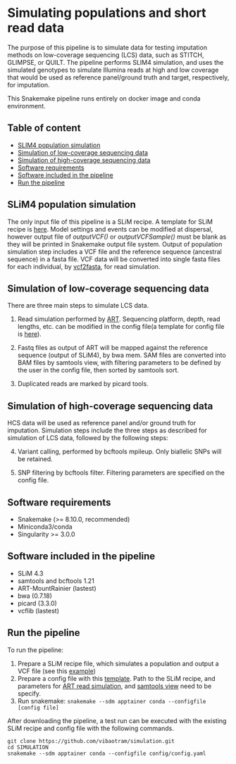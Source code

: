# Simulating populations and short read data

The purpose of this pipeline is to simulate data for testing imputation methods on low-coverage sequencing (LCS) data, such as STITCH, GLIMPSE, or QUILT. The pipeline performs SLIM4 simulation, and uses the simulated genotypes to simulate Illumina reads at high and low coverage that would be used as reference panel/ground truth and target, respectively, for imputation.

This Snakemake pipeline runs entirely on docker image and conda environment.

## Table of content

- [SLIM4 population simulation](#slim4-population-simulation)
- [Simulation of low-coverage sequencing data](#simulation-of-low-coverage-sequencing-data)
- [Simulation of high-coverage sequencing data](#simulation-of-high-coverage-sequencing-data)
- [Software requirements](#software-requirements)
- [Software included in the pipeline](#software-included-in-the-pipeline)
- [Run the pipeline](#run-the-pipeline)

## SLiM4 population simulation 

The only input file of this pipeline is a SLiM recipe. A template for SLiM recipe is [here](./test/test.slim). Model settings and events can be modified at dispersal, however output file of *outputVCF()* or *outputVCFSample()* must be blank as they will be printed in Snakemake output file system. Output of population simulation step includes a VCF file and the reference sequence (ancestral sequence) in a fasta file. VCF data will be converted into single fasta files for each individual, by [vcf2fasta](https://github.com/vcflib/vcflib/blob/master/doc/vcf2fasta.md), for read simulation.

## Simulation of low-coverage sequencing data

There are three main steps to simulate LCS data.

1. Read simulation performed by [ART](https://www.niehs.nih.gov/research/resources/software/biostatistics/art). Sequencing platform, depth, read lengths, etc. can be modified in the config file(a template for config file is [here](config.yaml)).

2. Fastq files as output of ART will be mapped against the reference sequence (output of SLiM4), by bwa mem. SAM files are converted into BAM files by samtools view, with filtering parameters to be defined by the user in the config file, then sorted by samtools sort.

3. Duplicated reads are marked by picard tools.

## Simulation of high-coverage sequencing data

HCS data will be used as reference panel and/or ground truth for imputation. Simulation steps include the three steps as described for simulation of LCS data, followed by the following steps:

4. Variant calling, performed by bcftools mpileup. Only biallelic SNPs will be retained.

5. SNP filtering by bcftools filter. Filtering parameters are specified on the config file.

## Software requirements
- Snakemake (>= 8.10.0, recommended)
- Miniconda3/conda
- Singularity >= 3.0.0

## Software included in the pipeline
- SLiM 4.3
- samtools and bcftools 1.21
- ART-MountRainier (lastest)
- bwa (0.7.18)
- picard (3.3.0)
- vcflib (lastest)

## Run the pipeline

To run the pipeline:
1. Prepare a SLiM recipe file, which simulates a population and output a VCF file (see this [example](./test/test.slim))
2. Prepare a config file with this [template](config.yaml). Path to the SLiM recipe, and parameters for [ART read simulation](https://www.niehs.nih.gov/research/resources/software/biostatistics/art), and [samtools view](https://www.htslib.org/doc/samtools-view.html) need to be specify.
3. Run snakemake: `snakemake --sdm apptainer conda --configfile [config file]`

After downloading the pipeline, a test run can be executed with the existing SLiM recipe and config file with the following commands.
```
git clone https://github.com/vibaotram/simulation.git
cd SIMULATION
snakemake --sdm apptainer conda --configfile config/config.yaml
```